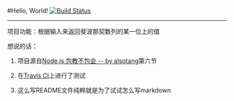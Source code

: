 #Hello, World!
[![Build Status](https://travis-ci.org/Kelvin-09/NodeJSLesson6.svg?branch=master)](https://travis-ci.org/Kelvin-09/NodeJSLesson6)
- - -
项目功能：根据输入来返回斐波那契数列的某一位上的值

想说的话：

1. 项目源自[Node.js 包教不包会 -- by alsotang](https://github.com/alsotang/node-lessons "Node.js 包教不包会 -- by alsotang")第六节

2. 在[Travis CI](https://travis-ci.org "Travis CI")上进行了测试

3. 这么写README文件纯粹就是为了试试怎么写markdown